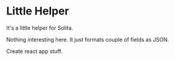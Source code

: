 # Little Helper

It's a little helper for Solita.

Nothing interesting here. It just formats couple of fields as JSON.

Create react app stuff.